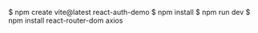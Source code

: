 $ npm create vite@latest react-auth-demo
$ npm install
$ npm run dev
$ npm install react-router-dom axios
